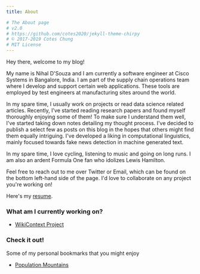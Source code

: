 ```yaml
---
title: About

# The About page
# v2.0
# https://github.com/cotes2020/jekyll-theme-chirpy
# © 2017-2019 Cotes Chung
# MIT License
---
```


Hey there, welcome to my blog! 

My name is Nihal D'Souza and I am currently a software engineer at Cisco Systems in Bangalore, India. I am part of the supply chain operations team where I develop and support certain web applications. These tools are employed by test engineers at manufacturing sites around the world. 

In my spare time, I usually work on projects or read data science related articles. Recently, I've started reading research papers and found myself thoroughly enjoying some of them! To make sure I understand them well, I've started taking down notes detailing my thought process. I've decided to publish a select few as posts on this blog in the hopes that others might find them equally intriguing. I've developed a liking in computational linguistics, mainly focused towards fake news detection in machine generated text. 

In my spare time, I love cycling, listening to music and going on long runs. I am also an ardent Formula One fan who idolizes Lewis Hamilton.

Feel free to reach out to me over Twitter or Email, which can be found on the bottom left-hand side of the page. I'd love to collaborate on any project you're working on!

Here's my [resume](/assets/resume.pdf).

### What am I currently working on?

- [WikiContext Project](https://github.com/nihaldsouza/wikicontext-v2)

###  Check it out!
Some of my personal bookmarks that you might enjoy

- [Population Mountains](https://pudding.cool/2018/12/3d-cities-story/)

